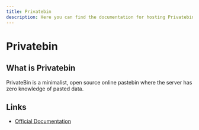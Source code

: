 ```yaml
---
title: Privatebin
description: Here you can find the documentation for hosting Privatebin with Coolify.
---
```


# Privatebin

## What is Privatebin

PrivateBin is a minimalist, open source online pastebin where the server has zero knowledge of pasted data.

## Links

- [Official Documentation](https://github.com/PrivateBin/PrivateBin/blob/master/doc/README.md?utm_source=coolify.io)
